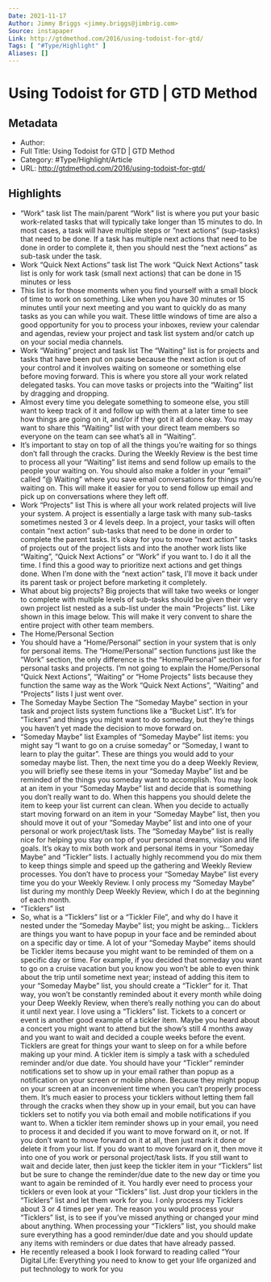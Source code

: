 ```yaml
---
Date: 2021-11-17
Author: Jimmy Briggs <jimmy.briggs@jimbrig.com>
Source: instapaper
Link: http://gtdmethod.com/2016/using-todoist-for-gtd/
Tags: [ "#Type/Highlight" ]
Aliases: []
---
```

# Using Todoist for GTD | GTD Method

## Metadata
- Author: 
- Full Title: Using Todoist for GTD | GTD Method
- Category: #Type/Highlight/Article
- URL: http://gtdmethod.com/2016/using-todoist-for-gtd/

## Highlights
- “Work” task list
  The main/parent “Work” list is where you put your basic work-related tasks that will typically take longer than 15 minutes to do. In most cases, a task will have multiple steps or “next actions” (sup-tasks) that need to be done. If a task has multiple next actions that need to be done in order to complete it, then you should nest the “next actions” as sub-task under the task.
- Work “Quick Next Actions” task list
  The work “Quick Next Actions” task list is only for work task (small next actions) that can be done in 15 minutes or less
- This list is for those moments when you find yourself with a small block of time to work on something. Like when you have 30 minutes or 15 minutes until your next meeting and you want to quickly do as many tasks as you can while you wait. These little windows of time are also a good opportunity for you to process your inboxes, review your calendar and agendas, review your project and task list system and/or catch up on your social media channels.
- Work “Waiting” project and task list
  The “Waiting” list is for projects and tasks that have been put on pause because the next action is out of your control and it involves waiting on someone or something else before moving forward. This is where you store all your work related delegated tasks. You can move tasks or projects into the “Waiting” list by dragging and dropping.
- Almost every time you delegate something to someone else, you still want to keep track of it and follow up with them at a later time to see how things are going on it, and/or if they got it all done okay. You may want to share this “Waiting” list with your direct team members so everyone on the team can see what’s all in “Waiting”.
- It’s important to stay on top of all the things you’re waiting for so things don’t fall through the cracks. During the Weekly Review is the best time to process all your “Waiting” list items and send follow up emails to the people your waiting on. You should also make a folder in your “email” called “@ Waiting” where you save email conversations for things you’re waiting on. This will make it easier for you to send follow up email and pick up on conversations where they left off.
- Work “Projects” list
  This is where all your work related projects will live your system. A project is essentially a large task with many sub-tasks sometimes nested 3 or 4 levels deep. In a project, your tasks will often contain “next action” sub-tasks that need to be done in order to complete the parent tasks. It’s okay for you to move “next action” tasks of projects out of the project lists and into the another work lists like “Waiting”, “Quick Next Actions” or “Work” if you want to. I do it all the time. I find this a good way to prioritize next actions and get things done. When I’m done with the “next action” task, I’ll move it back under its parent task or project before marketing it completely.
- What about big projects?
  Big projects that will take two weeks or longer to complete with multiple levels of sub-tasks should be given their very own project list nested as a sub-list under the main “Projects” list. Like shown in this image below. This will make it very convent to share the entire project with other team members.
- The Home/Personal Section
- You should have a “Home/Personal” section in your system that is only for personal items. The “Home/Personal” section functions just like the “Work” section, the only difference is the “Home/Personal” section is for personal tasks and projects. I’m not going to explain the Home/Personal “Quick Next Actions”, “Waiting” or “Home Projects” lists because they function the same way as the Work “Quick Next Actions”, “Waiting” and “Projects” lists I just went over.
- The Someday Maybe Section
  The “Someday Maybe” section in your task and project lists system functions like a “Bucket List”. It’s for “Tickers” and things you might want to do someday, but they’re things you haven’t yet made the decision to move forward on.
- “Someday Maybe” list
  Examples of “Someday Maybe” list items: you might say “I want to go on a cruise someday” or “Someday, I want to learn to play the guitar”. These are things you would add to your someday maybe list. Then, the next time you do a deep Weekly Review, you will briefly see these items in your “Someday Maybe” list and be reminded of the things you someday want to accomplish. You may look at an item in your “Someday Maybe” list and decide that is something you don’t really want to do. When this happens you should delete the item to keep your list current can clean. When you decide to actually start moving forward on an item in your “Someday Maybe” list, then you should move it out of your “Someday Maybe” list and into one of your personal or work project/task lists.
  The “Someday Maybe” list is really nice for helping you stay on top of your personal dreams, vision and life goals. It’s okay to mix both work and personal items in your “Someday Maybe” and “Tickler” lists. I actually highly recommend you do mix them to keep things simple and speed up the gathering and Weekly Review processes. You don’t have to process your “Someday Maybe” list every time you do your Weekly Review. I only process my “Someday Maybe” list during my monthly Deep Weekly Review, which I do at the beginning of each month.
- “Ticklers” list
- So, what is a “Ticklers” list or a “Tickler File”, and why do I have it nested under the “Someday Maybe” list; you might be asking… Ticklers are things you want to have popup in your face and be reminded about on a specific day or time.
  A lot of your “Someday Maybe” items should be Tickler items because you might want to be reminded of them on a specific day or time. For example, if you decided that someday you want to go on a cruise vacation but you know you won’t be able to even think about the trip until sometime next year; instead of adding this item to your “Someday Maybe” list, you should create a “Tickler” for it. That way, you won’t be constantly reminded about it every month while doing your Deep Weekly Review, when there’s really nothing you can do about it until next year.
  I love using a “Ticklers” list. Tickets to a concert or event is another good example of a tickler item. Maybe you heard about a concert you might want to attend but the show’s still 4 months away and you want to wait and decided a couple weeks before the event. Ticklers are great for things your want to sleep on for a while before making up your mind.
  A tickler item is simply a task with a scheduled reminder and/or due date. You should have your “Tickler” reminder notifications set to show up in your email rather than popup as a notification on your screen or mobile phone. Because they might popup on your screen at an inconvenient time when you can’t properly process them. It’s much easier to process your ticklers without letting them fall through the cracks when they show up in your email, but you can have ticklers set to notify you via both email and mobile notifications if you want to.
  When a tickler item reminder shows up in your email, you need to process it and decided if you want to move forward on it, or not. If you don’t want to move forward on it at all, then just mark it done or delete it from your list. If you do want to move forward on it, then move it into one of you work or personal project/task lists. If you still want to wait and decide later, then just keep the tickler item in your “Ticklers” list but be sure to change the reminder/due date to the new day or time you want to again be reminded of it.
  You hardly ever need to process your ticklers or even look at your “Ticklers” list. Just drop your ticklers in the “Ticklers” list and let them work for you. I only process my Ticklers about 3 or 4 times per year. The reason you would process your “Ticklers” list, is to see if you’ve missed anything or changed your mind about anything. When processing your “Ticklers” list, you should make sure everything has a good reminder/due date and you should update any items with reminders or due dates that have already passed.
- He recently released a book I look forward to reading called “Your Digital Life: Everything you need to know to get your life organized and put technology to work for you
